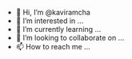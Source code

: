 - 👋 Hi, I’m @kaviramcha
- 👀 I’m interested in ...
- 🌱 I’m currently learning ...
- 💞️ I’m looking to collaborate on ...
- 📫 How to reach me ...

<!---
kaviramcha/kaviramcha is a ✨ special ✨ repository because its `README.md` (this file) appears on your GitHub profile.
You can click the Preview link to take a look at your changes.
--->
